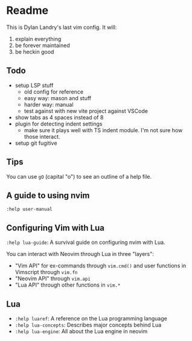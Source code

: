 # Readme

This is Dylan Landry's last vim config. It will:

1. explain everything
1. be forever maintained
1. be heckin good

## Todo

- setup LSP stuff
	- old config for reference
	- easy way: mason and stuff
	- harder way: manual
	- test against with new vite project against VSCode
- show tabs as 4 spaces instead of 8
- plugin for detecting indent settings
    - make sure it plays well with TS indent module. I'm not sure how those interact.
- setup git fugitive

## Tips

You can use `gO` (capital "o") to see an outline of a help file.

## A guide to using nvim

`:help user-manual`

## Configuring Vim with Lua

`:help lua-guide`: A survival guide on configuring nvim with Lua.

You can interact with Neovim through Lua in three "layers":

- "Vim API" for ex-commands through `vim.cmd()` and user functions in Vimscript through `vim.fn`
- "Neovim API" through `vim.api`
- "Lua API" through other functions in `vim.*`

## Lua

- `:help luaref`: A reference on the Lua programming language
- `:help lua-concepts`: Describes major concepts behind Lua
- `:help lua-engine`: All about the Lua engine in neovim
